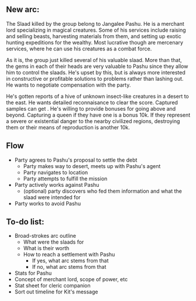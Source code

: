 
## New arc: 
The Slaad killed by the group belong to Jangalee Pashu. He is a merchant lord specializing in magical creatures. Some of his services include raising and selling beasts, harvesting materials from them, and setting up exotic hunting expeditions for the wealthy. Most lucrative though are mercenary services, where he can use his creatures as a combat force.  

As it is, the group just killed several of his valuable slaad. More than that, the gems in each of their heads are very valuable to Pashu since they allow him to control the slaads. He's upset by this, but is always more interested in constructive or profitable solutions to problems rather than lashing out. He wants to negotiate compensation with the party.  

He's gotten reports of a hive of unknown insect-like creatures in a desert to the east. He wants detailed reconnaisance to clear the score. Captured samples can get . He's willing to provide bonuses for going above and beyond. Capturing a queen if they have one is a bonus 10k. If they represent a severe or existential danger to the nearby civilized regions, destroying them or their means of reproduction is another 10k.


## Flow

* Party agrees to Pashu's proposal to settle the debt
    * Party makes way to desert, meets up with Pashu's agent
    * Party navigates to location
    * Party attempts to fulfill the mission  
* Party actively works against Pashu
    * (optional) party discovers who fed them information and what the slaad were intended for
* Party works to avoid Pashu



## To-do list:
* Broad-strokes arc outline 
    * What were the slaads for
    * What is their worth 
    * How to reach a settlement with Pashu
        * If yes, what arc stems from that 
        * If no, what arc stems from that 
* Stats for Pashu 
* Concept of merchant lord, scope of power, etc
* Stat sheet for cleric companion
* Sort out timeline for Kit's message
